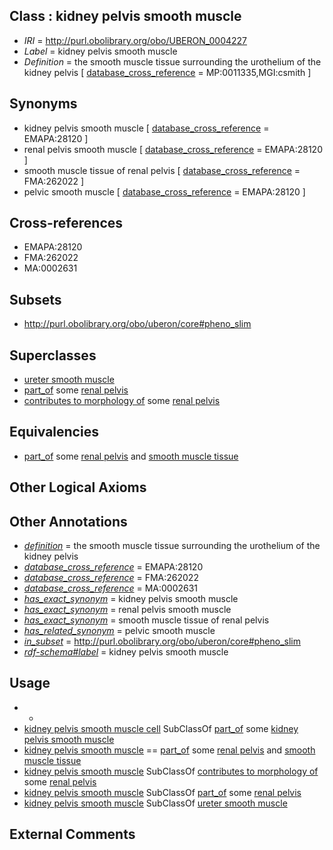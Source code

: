 
## Class : kidney pelvis smooth muscle

 * *IRI* = http://purl.obolibrary.org/obo/UBERON_0004227
 * *Label* = kidney pelvis smooth muscle
 * *Definition* = the smooth muscle tissue surrounding the urothelium of the kidney pelvis [ [database_cross_reference](../../ef/oboInOwl#hasDbXref.md) = MP:0011335,MGI:csmith ]

## Synonyms

 * kidney pelvis smooth muscle [ [database_cross_reference](../../ef/oboInOwl#hasDbXref.md) = EMAPA:28120 ]
 * renal pelvis smooth muscle [ [database_cross_reference](../../ef/oboInOwl#hasDbXref.md) = EMAPA:28120 ]
 * smooth muscle tissue of renal pelvis [ [database_cross_reference](../../ef/oboInOwl#hasDbXref.md) = FMA:262022 ]
 * pelvic smooth muscle [ [database_cross_reference](../../ef/oboInOwl#hasDbXref.md) = EMAPA:28120 ]

## Cross-references

 * EMAPA:28120
 * FMA:262022
 * MA:0002631

## Subsets

 * http://purl.obolibrary.org/obo/uberon/core#pheno_slim

## Superclasses

 * [ureter smooth muscle](../../UBERON/19/UBERON_0009919.md)
 * [part_of](../../BFO/50/BFO_0000050.md) some [renal pelvis](../../UBERON/24/UBERON_0001224.md)
 * [contributes to morphology of](../../RO/33/RO_0002433.md) some [renal pelvis](../../UBERON/24/UBERON_0001224.md)

## Equivalencies

 * [part_of](../../BFO/50/BFO_0000050.md) some [renal pelvis](../../UBERON/24/UBERON_0001224.md) and [smooth muscle tissue](../../UBERON/35/UBERON_0001135.md)

## Other Logical Axioms


## Other Annotations

 * *[definition](../../IAO/15/IAO_0000115.md)* = the smooth muscle tissue surrounding the urothelium of the kidney pelvis
 * *[database_cross_reference](../../ef/oboInOwl#hasDbXref.md)* = EMAPA:28120
 * *[database_cross_reference](../../ef/oboInOwl#hasDbXref.md)* = FMA:262022
 * *[database_cross_reference](../../ef/oboInOwl#hasDbXref.md)* = MA:0002631
 * *[has_exact_synonym](../../ym/oboInOwl#hasExactSynonym.md)* = kidney pelvis smooth muscle
 * *[has_exact_synonym](../../ym/oboInOwl#hasExactSynonym.md)* = renal pelvis smooth muscle
 * *[has_exact_synonym](../../ym/oboInOwl#hasExactSynonym.md)* = smooth muscle tissue of renal pelvis
 * *[has_related_synonym](../../ym/oboInOwl#hasRelatedSynonym.md)* = pelvic smooth muscle
 * *[in_subset](../../et/oboInOwl#inSubset.md)* = http://purl.obolibrary.org/obo/uberon/core#pheno_slim
 * *[rdf-schema#label](../../el/rdf-schema#label.md)* = kidney pelvis smooth muscle

## Usage

 * -
 * [kidney pelvis smooth muscle cell](../../CL/02/CL_1000702.md) SubClassOf [part_of](../../BFO/50/BFO_0000050.md) some [kidney pelvis smooth muscle](../../UBERON/27/UBERON_0004227.md)
 * [kidney pelvis smooth muscle](../../UBERON/27/UBERON_0004227.md) == [part_of](../../BFO/50/BFO_0000050.md) some [renal pelvis](../../UBERON/24/UBERON_0001224.md) and [smooth muscle tissue](../../UBERON/35/UBERON_0001135.md)
 * [kidney pelvis smooth muscle](../../UBERON/27/UBERON_0004227.md) SubClassOf [contributes to morphology of](../../RO/33/RO_0002433.md) some [renal pelvis](../../UBERON/24/UBERON_0001224.md)
 * [kidney pelvis smooth muscle](../../UBERON/27/UBERON_0004227.md) SubClassOf [part_of](../../BFO/50/BFO_0000050.md) some [renal pelvis](../../UBERON/24/UBERON_0001224.md)
 * [kidney pelvis smooth muscle](../../UBERON/27/UBERON_0004227.md) SubClassOf [ureter smooth muscle](../../UBERON/19/UBERON_0009919.md)

## External Comments

